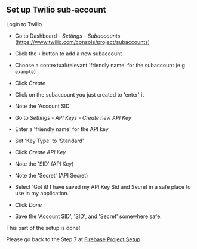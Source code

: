 ## Set up Twilio sub-account

Login to Twilio

- Go to Dashboard - _Settings_ - _Subaccounts_
  (https://www.twilio.com/console/project/subaccounts)

- Click the `+` button to add a new subaccount

- Choose a contextual/relevant 'friendly name' for the subaccount (e.g
  `example`)

- Click _Create_

- Click on the subaccount you just created to 'enter' it

- Note the 'Account SID'

- Go to _Settings_ - _API Keys_ - _Create new API Key_

- Enter a 'friendly name' for the API key

- Set 'Key Type' to 'Standard'

- Click _Create API Key_

- Note the 'SID' (API Key)

- Note the 'Secret' (API Secret)

- Select 'Got it! I have saved my API Key Sid and Secret in a safe place to use
  in my application.'

- Click _Done_

- Save the 'Account SID', 'SID', and 'Secret' somewhere safe.

This part of the setup is done!

Please go back to the Step 7 at
[Firebase Project Setup](create-new-environment.md)

